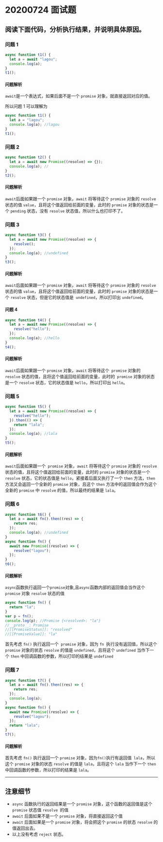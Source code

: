 # 20200724 面试题

  ## 阅读下面代码，分析执行结果，并说明具体原因。

  ### 问题 1

  ```js
  async function t1() {
    let a = await "lagou";
    console.log(a);
  }
  t1();
  ```

  #### 问题解析

  `await`是一个表达式，如果后面不是一个 `promise` 对象，就直接返回对应的值。

  所以问题 1 可以理解为

  ```js
  async function t1() {
    let a = "lagou";
    console.log(a); //lagou
  }
  t1();
  ```

  ### 问题 2

  ```js
  async function t2() {
    let a = await new Promise((resolve) => {});
    console.log(a); //
  }
  t2();
  ```

  #### 问题解析

  `await`后面如果跟一个 `promise` 对象，`await` 将等待这个 `promise` 对象的 `resolve` 状态的值 `value`，且将这个值返回给前面的变量，此时的 `promise` 对象的状态是一个 `pending` 状态，没有 `resolve` 状态值，所以什么也打印不了。

  ### 问题 3

  ```js
  async function t3() {
    let a = await new Promise((resolve) => {
      resolve();
    });
    console.log(a); //undefined
  }
  t3();
  ```

  #### 问题解析

  `await`后面如果跟一个 `promise` 对象，`await` 将等待这个 `promise` 对象的 `resolve` 状态的值 `value`，且将这个值返回给前面的变量，此时的 `promise` 对象的状态是一个 `resolve` 状态，但是它的状态值是` undefined`，所以打印出 `undefined`。

  #### 问题 4

  ```js
  async function t4() {
    let a = await new Promise((resolve) => {
      resolve("hello");
    });
    console.log(a); //hello
  }
  t4();
  ```

  #### 问题解析

  `await`后面如果跟一个 `promise` 对象，`await` 将等待这个` promise` 对象的` resolve` 状态的值，且将这个值返回给前面的变量，此时的` promise` 对象的状态是一个 `resolve` 状态，它的状态值是 `hello`，所以打印出 `hello`。

  ### 问题 5

  ```js
  async function t5() {
    let a = await new Promise((resolve) => {
      resolve("hello");
    }).then(() => {
      return "lala";
    });
    console.log(a); //lala
  }
  t5();
  ```

  #### 问题解析

  `await`后面如果跟一个` promise` 对象，`await` 将等待这个 `promise` 对象的 `resolve` 状态的值，且将这个值返回给前面的变量，此时的 `promise` 对象的状态是一个 `resolve` 状态，它的状态值是 `hello`，紧接着后面又执行了一个 `then` 方法，`then` 方法又会返回一个全新的 `promise` 对象，且这个 `then` 方法中的返回值会作为这个全新的 `promise` 中 `resolve` 的值，所以最终的结果是 `lala`。

  ### 问题 6

  ```js
  async function t6() {
    let a = await fn().then((res) => {
      return res;
    });
    console.log(a); //undefined
  }
  async function fn() {
    await new Promise((resolve) => {
      resolve("lagou");
    });
  }
  t6();
  ```

  #### 问题解析

  `async`函数执行返回一个`promise`对象,且`async`函数内部的返回值会当作这个 `promise` 对象 `resolve` 状态的值

  ```js
  async function fn() {
    return "la";
  }
  var p = fn();
  console.log(p); //Promise {<resolved>: "la"}
  //__proto__: Promise
  //[[PromiseStatus]]: "resolved"
  //[[PromiseValue]]: "la"
  ```

  首先考虑 `fn()` 执行返回一个` promise` 对象，因为 `fn `执行没有返回值，所以这个 `promise` 对象的状态 `resolve` 的值是 `undefined`，且将这个 `undefined` 当作下一个 `then` 中回调函数的参数，所以打印的结果是 `undefined`

  ### 问题 7

  ```js
  async function t7() {
    let a = await fn().then((res) => {
      return res;
    });
    console.log(a);
  }
  async function fn() {
    await new Promise((resolve) => {
      resolve("lagou");
    });
    return "lala";
  }
  t7();
  ```

  #### 问题解析

  首先考虑 `fn()` 执行返回一个 `promise` 对象，因为`fn()`执行有返回值` lala`，所以这个 `promise` 对象的状态 `resolve` 的值是 `lala`，且将这个 `lala` 当作下一个 `then` 中回调函数的参数，所以打印的结果是 `lala`。

  ---

  ## 注意细节

  - `async` 函数执行的返回结果是一个 `promise` 对象，这个函数的返回值是这个 `promise` 状态值 `resolve `的值
  - `await` 后面如果不是一个 `promise` 对象，将直接返回这个值
  - `await` 后面如果是一个 `promise` 对象，将会把这个 `promise` 的状态 `resolve` 的值返回出去。
  - 以上没有考虑 `reject` 状态。